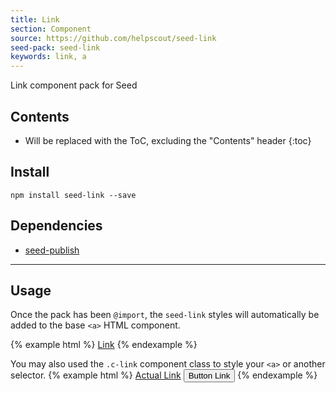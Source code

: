 ```yaml
---
title: Link
section: Component
source: https://github.com/helpscout/seed-link
seed-pack: seed-link
keywords: link, a
---
```


Link component pack for Seed

## Contents

* Will be replaced with the ToC, excluding the "Contents" header
{:toc}

## Install

```
npm install seed-link --save
```


## Dependencies

* [seed-publish](/seed/packs/seed-publish)



---


## Usage

Once the pack has been `@import`, the `seed-link` styles will automatically be added to the base `<a>` HTML component.

{% example html %}
<a href="#">Link</a>
{% endexample %}

You may also used the `.c-link` component class to style your `<a>` or another selector.
{% example html %}
<a class="c-link" href="#">Actual Link</a>
<button class="c-link">Button Link</button>
{% endexample %}


